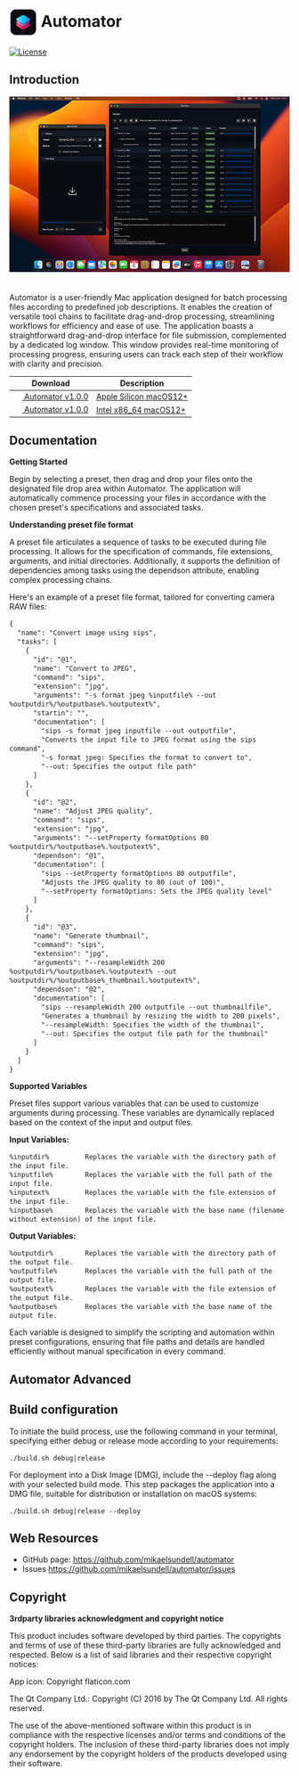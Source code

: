 # <img src="resources/AppIcon.png" valign="middle" alt="Icon" width="50" height="50"> Automator #

[![License](https://img.shields.io/badge/license-BSD%203--Clause-blue.svg?style=flat-square)](https://github.com/mikaelsundell/automator/blob/master/README.md)

Introduction
------------

<img src="resources/Automator.png" style="padding-bottom: 20px;" />

Automator is a user-friendly Mac application designed for batch processing files according to predefined job descriptions. It enables the creation of versatile tool chains to facilitate drag-and-drop processing, streamlining workflows for efficiency and ease of use. The application boasts a straightforward drag-and-drop interface for file submission, complemented by a dedicated log window. This window provides real-time monitoring of processing progress, ensuring users can track each step of their workflow with clarity and precision.

|  Download        | Description |
| ----------------| ----------- |
|  [<img src="resources/Download.png" valign="middle" alt="Icon" width="16" height="16"> Automator v1.0.0](https://github.com/mikaelsundell/automator/releases/download/release-v1.0.0/Automator_macOS12_arm64_release.dmg) | [Apple Silicon macOS12+](https://github.com/mikaelsundell/automator/releases/download/release-v1.0.0/Automator_macOS12_arm64_release.dmg)
|  [<img src="resources/Download.png" valign="middle" alt="Icon" width="16" height="16"> Automator v1.0.0](https://github.com/mikaelsundell/automator/releases/download/release-v1.0.0/Automator_macOS12_x86_64_release.dmg) | [Intel x86_64 macOS12+](https://github.com/mikaelsundell/automator/releases/download/release-v1.0.0/Automator_macOS12_x86_64_release.dmg)


Documentation
-------------

**Getting Started**

Begin by selecting a preset, then drag and drop your files onto the designated file drop area within Automator. The application will automatically commence processing your files in accordance with the chosen preset's specifications and associated tasks.

**Understanding preset file format**

A preset file articulates a sequence of tasks to be executed during file processing. It allows for the specification of commands, file extensions, arguments, and initial directories. Additionally, it supports the definition of dependencies among tasks using the dependson attribute, enabling complex processing chains.

Here's an example of a preset file format, tailored for converting camera RAW files:


```shell
{
  "name": "Convert image using sips",
  "tasks": [
    {
      "id": "@1",
      "name": "Convert to JPEG",
      "command": "sips",
      "extension": "jpg",
      "arguments": "-s format jpeg %inputfile% --out %outputdir%/%outputbase%.%outputext%",
      "startin": "",
      "documentation": [
        "sips -s format jpeg inputfile --out outputfile",
        "Converts the input file to JPEG format using the sips command",
        "-s format jpeg: Specifies the format to convert to",
        "--out: Specifies the output file path"
      ]
    },
    {
      "id": "@2",
      "name": "Adjust JPEG quality",
      "command": "sips",
      "extension": "jpg",
      "arguments": "--setProperty formatOptions 80 %outputdir%/%outputbase%.%outputext%",
      "dependson": "@1",
      "documentation": [
        "sips --setProperty formatOptions 80 outputfile",
        "Adjusts the JPEG quality to 80 (out of 100)",
        "--setProperty formatOptions: Sets the JPEG quality level"
      ]
    },
    {
      "id": "@3",
      "name": "Generate thumbnail",
      "command": "sips",
      "extension": "jpg",
      "arguments": "--resampleWidth 200 %outputdir%/%outputbase%.%outputext% --out %outputdir%/%outputbase%_thumbnail.%outputext%",
      "dependson": "@2",
      "documentation": [
        "sips --resampleWidth 200 outputfile --out thumbnailfile",
        "Generates a thumbnail by resizing the width to 200 pixels",
        "--resampleWidth: Specifies the width of the thumbnail",
        "--out: Specifies the output file path for the thumbnail"
      ]
    }
  ]
}

```


**Supported Variables**

Preset files support various variables that can be used to customize arguments during processing. These variables are dynamically replaced based on the context of the input and output files.

**Input Variables:**

```shell
%inputdir%         Replaces the variable with the directory path of the input file.
%inputfile%        Replaces the variable with the full path of the input file.
%inputext%         Replaces the variable with the file extension of the input file.
%inputbase%        Replaces the variable with the base name (filename without extension) of the input file.
````

**Output Variables:**

```shell
%outputdir%        Replaces the variable with the directory path of the output file.
%outputfile%       Replaces the variable with the full path of the output file.
%outputext%        Replaces the variable with the file extension of the output file.
%outputbase%       Replaces the variable with the base name of the output file.
````

Each variable is designed to simplify the scripting and automation within preset configurations, ensuring that file paths and details are handled efficiently without manual specification in every command.


Automator Advanced
--------

## Build configuration ##

To initiate the build process, use the following command in your terminal, specifying either debug or release mode according to your requirements:


```shell
./build.sh debug|release
```

For deployment into a Disk Image (DMG), include the --deploy flag along with your selected build mode. This step packages the application into a DMG file, suitable for distribution or installation on macOS systems:

```shell
./build.sh debug|release --deploy
```

Web Resources
-------------

* GitHub page:        https://github.com/mikaelsundell/automator
* Issues              https://github.com/mikaelsundell/automator/issues

Copyright
---------

**3rdparty libraries acknowledgment and copyright notice**

This product includes software developed by third parties. The copyrights and terms of use of these third-party libraries are fully acknowledged and respected. Below is a list of said libraries and their respective copyright notices:

App icon: Copyright flaticon.com

The Qt Company Ltd.: Copyright (C) 2016 by The Qt Company Ltd. All rights reserved.

The use of the above-mentioned software within this product is in compliance with the respective licenses and/or terms and conditions of the copyright holders. The inclusion of these third-party libraries does not imply any endorsement by the copyright holders of the products developed using their software.

